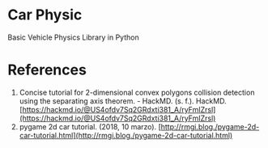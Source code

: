 # Car Physic

Basic Vehicle Physics Library in Python

# References
1. Concise tutorial for 2-dimensional convex polygons collision detection using the separating axis theorem. - HackMD. (s. f.). HackMD. [https://hackmd.io/@US4ofdv7Sq2GRdxti381_A/ryFmIZrsl](https://hackmd.io/@US4ofdv7Sq2GRdxti381_A/ryFmIZrsl)
2. pygame 2d car tutorial. (2018, 10 marzo). [http://rmgi.blog./pygame-2d-car-tutorial.html](http://rmgi.blog./pygame-2d-car-tutorial.html)